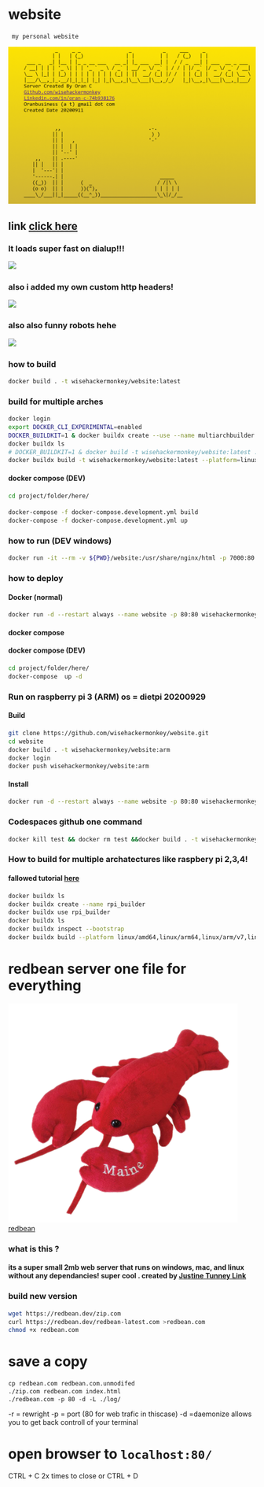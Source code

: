 # website
```text
 my personal website
```

![](./screen_v1.png)
## link [click here](orancollins.com)

### It loads super fast on dialup!!!
![](./dialup_speed.gif)
### also i added my own custom http headers!
![](https://i.imgur.com/WGvbHwi.png)
### also also funny robots hehe
![](https://i.imgur.com/o0x61eF.png)

### how to build 
```bash
docker build . -t wisehackermonkey/website:latest
```
### build for multiple arches
```bash
docker login
export DOCKER_CLI_EXPERIMENTAL=enabled
DOCKER_BUILDKIT=1 & docker buildx create --use --name multiarchbuilder
docker buildx ls
# DOCKER_BUILDKIT=1 & docker build -t wisehackermonkey/website:latest .
docker buildx build -t wisehackermonkey/website:latest --platform=linux/arm,linux/arm64,linux/amd64 . --push
```

#### docker compose (DEV)
```bash
cd project/folder/here/

docker-compose -f docker-compose.development.yml build
docker-compose -f docker-compose.development.yml up
```


### how to run  (DEV windows)
```bash
docker run -it --rm -v ${PWD}/website:/usr/share/nginx/html -p 7000:80 wisehackermonkey/website:latest
```


### how to deploy
#### Docker (normal)
```bash
docker run -d --restart always --name website -p 80:80 wisehackermonkey/website:latest
```
#### docker compose
#### docker compose (DEV)
```bash
cd project/folder/here/
docker-compose  up -d
```
### Run on raspberry pi 3 (ARM) os = dietpi 20200929
#### Build
```bash
git clone https://github.com/wisehackermonkey/website.git
cd website
docker build . -t wisehackermonkey/website:arm
docker login
docker push wisehackermonkey/website:arm 
```

#### Install
```bash
docker run -d --restart always --name website -p 80:80 wisehackermonkey/website:arm
```

### Codespaces github one command
```bash
docker kill test && docker rm test &&docker build . -t wisehackermonkey/website:latest&&docker run -d --restart always --name test -p 80:80 wisehackermonkey/website:latest
```

### How to build for multiple archatectures like raspbery pi 2,3,4!
#### fallowed tutorial [here](https://collabnix.com/building-arm-based-docker-images-on-docker-desktop-made-possible-using-buildx/)
```bash
docker buildx ls
docker buildx create --name rpi_builder
docker buildx use rpi_builder
docker buildx ls
docker buildx inspect --bootstrap
docker buildx build --platform linux/amd64,linux/arm64,linux/arm/v7,linux/arm/v6 -t wisehackermonkey/website --push .
```


# redbean server one file for everything
![Alt text](image.png)
[redbean](https://redbean.dev/index.html)
### what is this ?
#### its a super small 2mb web server that runs on windows, mac, and linux without any dependancies! super cool . created by [Justine Tunney Link](https://justine.lol/)
### build new version
```bash
wget https://redbean.dev/zip.com
curl https://redbean.dev/redbean-latest.com >redbean.com
chmod +x redbean.com
```
# save a copy
```
cp redbean.com redbean.com.unmodifed
./zip.com redbean.com index.html
./redbean.com -p 80 -d -L ./log/

```
-r = rewright
-p = port (80 for web trafic in thiscase)
-d =daemonize allows you to get back controll of your terminal
# open browser to `localhost:80/`
CTRL + C 2x times to close or CTRL + D